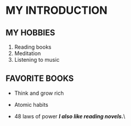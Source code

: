 # MY INTRODUCTION
## MY HOBBIES
1. Reading books
2. Meditation
3. Listening to music
## FAVORITE BOOKS
   - Think and grow rich
   + Atomic habits
   * 48 laws of power
***I also like reading novels.***\
